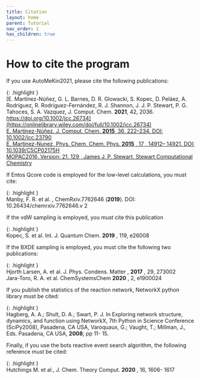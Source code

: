 ```yaml
---
title: Citation
layout: home
parent: Tutorial
nav_order: 1
has_children: true
---
```


# How to cite the program

If you use AutoMeKin2021, please cite the following publications:

{: .highlight }  
[E. Martínez-Núñez, G. L. Barnes, D. R. Glowacki, S. Kopec, D. Peláez, A. Rodríguez, R. Rodríguez-Fernández, R. J. Shannon, J. J. P. Stewart, P. G. Tahoces, S. A. Vazquez, J. Comput. Chem. **2021**, 42, 2036. https://doi.org/10.1002/jcc.26734](https://onlinelibrary.wiley.com/doi/full/10.1002/jcc.26734)  
[E. Martínez-Núñez. J. Comput. Chem. **2015**, 36, 222–234. DOI: 10.1002/jcc.23790](https://onlinelibrary.wiley.com/doi/10.1002/jcc.23790)  
[E. Martinez-Nunez, Phys. Chem. Chem. Phys. **2015** , 17 , 14912– 14921. DOI: 10.1039/C5CP02175H](https://pubs.rsc.org/en/content/articlelanding/2015/cp/c5cp02175h)  
[MOPAC2016, Version: 21. 129 , James J. P. Stewart, Stewart Computational Chemistry](https://github.com/openmopac/mopac)  

If Entos Qcore code is employed for the low-level calculations, you must cite:

{: .highlight }  
Manby, F. R. et al. , ChemRxiv.7762646 (**2019**). DOI: 10.26434/chemrxiv.7762646.v 2

If the vdW sampling is employed, you must cite this publication

{: .highlight }  
Kopec, S. et al. Int. J. Quantum Chem. **2019** , 119, e26008

If the BXDE sampling is employed, you must cite the following two publications:

{: .highlight }  
Hjorth Larsen, A. et al. J. Phys. Condens. Matter , **2017** , 29, 273002  
Jara-Toro, R. A. et al. ChemSystemsChem **2020** , 2, e1900024  

If you publish the statistics of the reaction network, NetworkX python library must be cited:

{: .highlight }  
Hagberg, A. A.; Shult, D. A.; Swart, P. J. In Exploring network structure, dynamics, and function using
NetworkX, 7th Python in Science Conference (SciPy2008), Pasadena, CA USA, Varoquaux, G.;
Vaught, T.; Millman, J., Eds. Pasadena, CA USA, **2008**; pp 11- 15.

Finally, if you use the bots reactive event search algorithm, the following reference must be cited:

{: .highlight }  
Hutchings M. et al., J. Chem. Theory Comput. **2020** , 16, 1606- 1617
